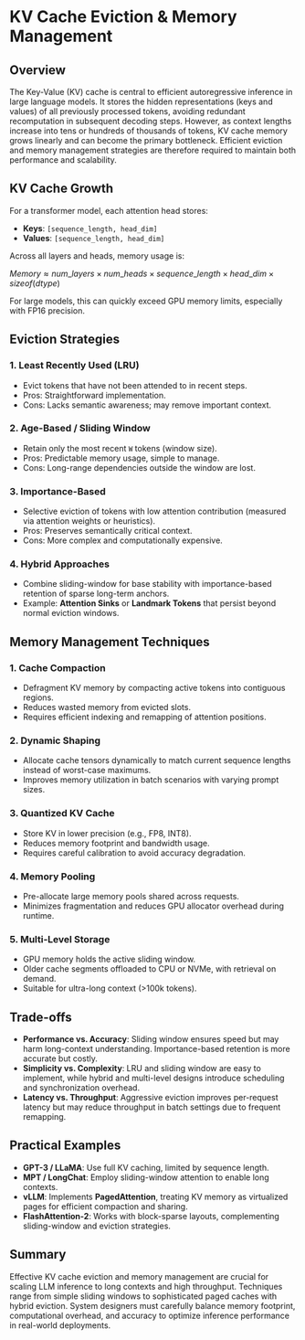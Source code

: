 # KV Cache Eviction & Memory Management

## Overview

The Key-Value (KV) cache is central to efficient autoregressive inference in large language models. It stores the hidden representations (keys and values) of all previously processed tokens, avoiding redundant recomputation in subsequent decoding steps. However, as context lengths increase into tens or hundreds of thousands of tokens, KV cache memory grows linearly and can become the primary bottleneck. Efficient eviction and memory management strategies are therefore required to maintain both performance and scalability.

## KV Cache Growth

For a transformer model, each attention head stores:

- **Keys**: `[sequence_length, head_dim]`
- **Values**: `[sequence_length, head_dim]`

Across all layers and heads, memory usage is:

$Memory ≈ num\_layers × num\_heads × sequence\_length × head\_dim × sizeof(dtype)$

For large models, this can quickly exceed GPU memory limits, especially with FP16 precision.

## Eviction Strategies

### 1. Least Recently Used (LRU)

- Evict tokens that have not been attended to in recent steps.
- Pros: Straightforward implementation.
- Cons: Lacks semantic awareness; may remove important context.

### 2. Age-Based / Sliding Window

- Retain only the most recent `W` tokens (window size).
- Pros: Predictable memory usage, simple to manage.
- Cons: Long-range dependencies outside the window are lost.

### 3. Importance-Based

- Selective eviction of tokens with low attention contribution (measured via attention weights or heuristics).
- Pros: Preserves semantically critical context.
- Cons: More complex and computationally expensive.

### 4. Hybrid Approaches

- Combine sliding-window for base stability with importance-based retention of sparse long-term anchors.
- Example: **Attention Sinks** or **Landmark Tokens** that persist beyond normal eviction windows.

## Memory Management Techniques

### 1. Cache Compaction

- Defragment KV memory by compacting active tokens into contiguous regions.
- Reduces wasted memory from evicted slots.
- Requires efficient indexing and remapping of attention positions.

### 2. Dynamic Shaping

- Allocate cache tensors dynamically to match current sequence lengths instead of worst-case maximums.
- Improves memory utilization in batch scenarios with varying prompt sizes.

### 3. Quantized KV Cache

- Store KV in lower precision (e.g., FP8, INT8).
- Reduces memory footprint and bandwidth usage.
- Requires careful calibration to avoid accuracy degradation.

### 4. Memory Pooling

- Pre-allocate large memory pools shared across requests.
- Minimizes fragmentation and reduces GPU allocator overhead during runtime.

### 5. Multi-Level Storage

- GPU memory holds the active sliding window.
- Older cache segments offloaded to CPU or NVMe, with retrieval on demand.
- Suitable for ultra-long context (>100k tokens).

## Trade-offs

- **Performance vs. Accuracy**: Sliding window ensures speed but may harm long-context understanding. Importance-based retention is more accurate but costly.
- **Simplicity vs. Complexity**: LRU and sliding window are easy to implement, while hybrid and multi-level designs introduce scheduling and synchronization overhead.
- **Latency vs. Throughput**: Aggressive eviction improves per-request latency but may reduce throughput in batch settings due to frequent remapping.

## Practical Examples

- **GPT-3 / LLaMA**: Use full KV caching, limited by sequence length.
- **MPT / LongChat**: Employ sliding-window attention to enable long contexts.
- **vLLM**: Implements **PagedAttention**, treating KV memory as virtualized pages for efficient compaction and sharing.
- **FlashAttention-2**: Works with block-sparse layouts, complementing sliding-window and eviction strategies.

## Summary

Effective KV cache eviction and memory management are crucial for scaling LLM inference to long contexts and high throughput. Techniques range from simple sliding windows to sophisticated paged caches with hybrid eviction. System designers must carefully balance memory footprint, computational overhead, and accuracy to optimize inference performance in real-world deployments.
